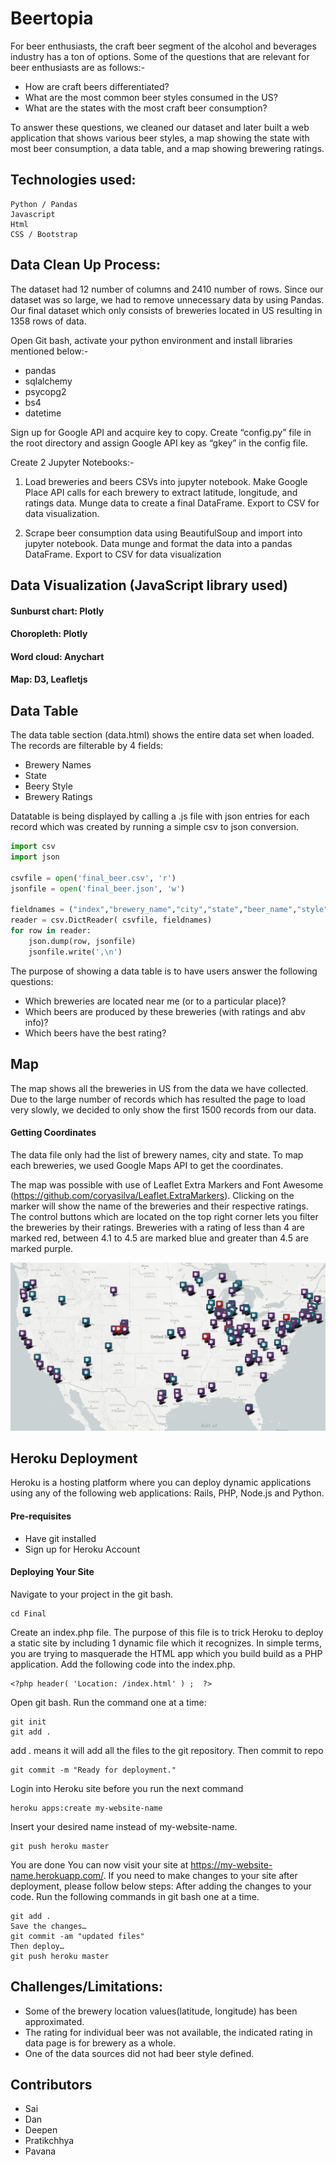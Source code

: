 # Beertopia

For beer enthusiasts, the craft beer segment of the alcohol and beverages industry has a ton of options. Some of the questions that are relevant for beer enthusiasts are as follows:-
- How are craft beers differentiated?
- What are the most common beer styles consumed in the US?
- What are the states with the most craft beer consumption?

To answer these questions, we cleaned our dataset and later built a web application that shows various beer styles, a map showing the state with most beer consumption, a data table, and a map showing brewering ratings.

## Technologies used:
```
Python / Pandas
Javascript
Html
CSS / Bootstrap
```

## Data Clean Up Process:

The dataset had 12 number of columns and 2410 number of rows. Since our dataset was so large, we had to remove unnecessary data by using Pandas. Our final dataset which only consists of breweries located in US resulting in 1358 rows of data. 

Open Git bash, activate your python environment and install libraries mentioned below:-
 * pandas
 * sqlalchemy
 * psycopg2
 * bs4
 * datetime

Sign up for Google API and acquire key to copy. Create “config.py” file in the root directory and assign Google API key as “gkey” in the config file.

Create 2 Jupyter Notebooks:-

1)  Load breweries and beers CSVs into jupyter notebook. Make Google Place API calls for each brewery to extract latitude, longitude, and ratings data. Munge data to create a final DataFrame. Export to CSV for data visualization.

2)  Scrape beer consumption data using BeautifulSoup and import into jupyter notebook. Data munge and format the data into a pandas DataFrame. Export to CSV for data visualization



## Data Visualization (JavaScript library used)
#### Sunburst chart: Plotly
#### Choropleth: Plotly
#### Word cloud: Anychart
#### Map: D3, Leafletjs

## Data Table 

The data table section (data.html) shows the entire data set when loaded. The records are filterable by 4 fields:

 - Brewery Names
 - State
 - Beery Style
 - Brewery Ratings

Datatable is being displayed by calling a .js file with json entries for each record which was created by running a simple csv to json conversion.

```python
import csv
import json

csvfile = open('final_beer.csv', 'r')
jsonfile = open('final_beer.json', 'w')

fieldnames = ("index","brewery_name","city","state","beer_name","style","latitude","longitude","rating","abv_percent")
reader = csv.DictReader( csvfile, fieldnames)
for row in reader:
    json.dump(row, jsonfile)
    jsonfile.write(',\n')
```
The purpose of showing a data table is to have users answer the following questions:
- Which breweries are located near me (or to a particular place)?
- Which beers are produced by these breweries (with ratings and abv info)?
- Which beers have the best rating?

## Map 
The map shows all the breweries in US from the data we have collected. Due to the large number of records which has resulted the page to load very slowly, we decided to only show the first 1500 records from our data. 

#### Getting Coordinates
The data file only had the list of brewery names, city and state. To map each breweries, we used Google Maps API to get the coordinates.

The map was possible with use of Leaflet Extra Markers and Font Awesome (https://github.com/coryasilva/Leaflet.ExtraMarkers). Clicking on the marker will show the name of the breweries and their respective ratings. The control buttons which are located on the top right corner lets you filter the breweries by their ratings. Breweries with a rating of less than 4 are marked red, between 4.1 to 4.5 are marked blue and greater than 4.5 are marked purple.

![map.png](map.png)

## Heroku Deployment
Heroku is a hosting platform where you can deploy dynamic applications using any of the following web applications: Rails, PHP, Node.js and Python.

#### Pre-requisites
- Have git installed
- Sign up for Heroku Account

#### Deploying Your Site
Navigate to your project in the git bash.
```
cd Final
```
Create an index.php file. The purpose of this file is to trick Heroku to deploy a static site by including 1 dynamic file which it recognizes. In simple terms, you are trying to masquerade the HTML app which you build build as a PHP application. Add the following code into the index.php.
```
<?php header( 'Location: /index.html' ) ;  ?>
```
Open git bash. Run the command one at a time:
```
git init
git add .
```
add . means it will add all the files to the git repository.
Then commit to repo
```
git commit -m "Ready for deployment."
```
Login into Heroku site before you run the next command
```
heroku apps:create my-website-name
```
Insert your desired name instead of my-website-name.
```
git push heroku master
```
You are done
You can now visit your site at https://my-website-name.herokuapp.com/.
If you need to make changes to your site after deployment, please follow below steps:
After adding the changes to your code. Run the following commands in git bash one at a time.
```
git add .
Save the changes…
git commit -am "updated files"
Then deploy…
git push heroku master
```

## Challenges/Limitations: 
- Some of the brewery location values(latitude, longitude) has been approximated.
- The rating for individual beer was not available, the indicated rating in data page is for brewery as a whole. 
- One of the data sources did not had beer style defined.


## Contributors 
 - Sai
 - Dan
 - Deepen
 - Pratikchhya
 - Pavana
